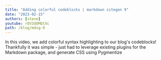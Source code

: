 ```yaml
---
title: "Adding colorful codeblocks | markdown sitegen 9"
date: "2023-02-15"
authors: [steve]
youtube: rOV3dOMQtXc
path: /blog/mdsg-9
---
```


<YouTubePlayer youtubeLink={frontmatter.youtube} />

In this video, we add colorful syntax highlighting to our blog's codeblocks! Thankfully it was simple - just had to leverage existing plugins for the Markdown package, and generate CSS using Pygmentize
